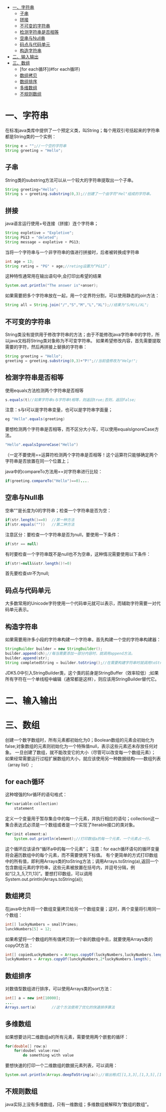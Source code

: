 <!-- GFM-TOC -->
* [一、字符串](#一字符串)
    * [子串](#子串)
    * [拼接](#拼接)
    * [不可变的字符串](#不可变的字符串)
    * [检测字符串是否相等](#检测字符串是否相等)
    * [空串与Null串](#空串与null串)
    * [码点与代码单元](#码点与代码单元)
    * [构造字符串](#构造字符串)
* [二、输入输出](#二输入输出)
* [三、数组](#三数组)
    * [for each循环](#for each循环)
    * [数组拷贝](#数组拷贝)
    * [数组排序](#数组排序)
    * [多维数组](#多维数组)
    * [不规则数组](#不规则数组)
<!-- GFM-TOC -->
# 一、字符串
在标准java类库中提供了一个预定义类，叫String；每个用双引号括起来的字符串都是String类的一个实例：
```java
String e = "";//一个空的字符串
String greeting = "Hello";
```
## 子串
String类的substring方法可以从一个较大的字符串提取出一个子串。
```java
String greeting="Hello";
String s = greeting.substring(0,3);//创建了一个由字符"Hel"组成的字符串。
```
## 拼接
java语言运行使用+号连接（拼接）连个字符串；
```java
String expletive = "Expletive";
String PG13 = "deleted";
String message = expletive + PG13;
```
当将一个字符串与一个非字符串的值进行拼接时，后者被转换成字符串
```java
int age = 13;
String rating = "PG" + age;//reting设置为“PG13”；
```
这种特性通常用在输出语句中,会打印出希望的结果
```java
System.out.println("The answer is"+anser);
```
如果需要把多个字符串放在一起，用一个定界符分割，可以使用静态的join方法：
```java
String all = String.join("/","S","M","L","XL");//结果为"S/M/L/XL";
```
## 不可变的字符串
String类没有提供用于修改字符串的方法；由于不能修改java字符串中的字符，所以java文档将String类对象称为不可变字符串。
如果希望修改内容，首先需要提取需要的字符，然后再拼接上替换的字符串：
```java
String greeting = "Hello";
greeting = greeting.substring(0,3)+"P!";//当前值修改为"Help!";
```
## 检测字符串是否相等
使用equals方法检测两个字符串是否相等
```java
s.equals(t)//如果字符串s与字符串t相等，则返回true;否则，返回false;
```
注意：s与t可以是字符串变量，也可以是字符串字面量；
```java
eg "Hello".equals(greeting)
```

要想检测两个字符串是否相等，而不区分大小写，可以使用equalsIgnoreCase方法。
```java
"Hello".equalsIgnoreCase("Hello")
```
（一定不要使用==运算符检测两个字符串是否相等！这个运算符只能够确定两个字符串是否放置在同一个位置上；

java中的compareTo方法用==对字符串进行比较：
```java
if(greeting.compareTo("Hello")==0)....
```
## 空串与Null串
空串""是长度为0的字符串；检查一个字符串是否为空：
```java
if(str.length()==0)  //第一种方法
if(str.equals(""))   //第二种方法
```
注意区分：要检查一个字符串是否为null，要使用一下条件：
```java
if(str == null)
```
有时要检查一个字符串既不是null也不为空串，这种情况需要使用以下条件：
```java
if(str!=null&&str.length()!=0)
```
首先要检查str不为null;

## 码点与代码单元
大多数常用的Unicode字符使用一个代码单元就可以表示，而辅助字符需要一对代码单元表示。

## 构造字符串
如果需要用许多小段的字符串构建一个字符串，首先构建一个空的字符串构建器：
```java
StringBuilder builder = new StringBuilder();
builder.append(ch);//每当需要添加一部分内容时，就调用append方法。
builder.append(str);
String completedString = builder.toString();//在需要构建字符串时就调用toString方法，将可以得到一个String对象，其中包含了构建器中的字符序列。
```
JDK5.0中引入StringBuilder类，这个类的前身是StringBuffer（效率较低）;如果所有字符在一个单线程中编辑（通常都是这样），则应该用StringBuilder替代它。

# 二、输入输出





# 三、数组
创建一个数字数组时，所有元素都初始化为0；Boolean数组的元素会初始化为false;对象数组的元素则初始化为一个特殊值null，表示这些元素还未存放任何对象。
一旦创建了数组，就不能改变它的大小（尽管可以改变每一个数组元素）；
如果经常需要运行过程扩展数组的大小，就应该使用另一种数据结构——数组列表（array list）;
## for each循环
这种增强的for循环的语句格式：
```java
for(variable:collection) 
    statement
```
定义一个变量用于暂存集合中的每一个元素，并执行相应的语句；collection这一集合表达式必须是一个数组或者是一个实现了Iterable接口的类对象。
```java
for(init element:a)
    System.out.println(element);//打印数组a的每一个元素，一个元素占一行。
```
这个循环应该读作“循环a中的每一个元素”；
注意：for each循环语句的循环变量将会遍历数组中的每个元素，而不需要使用下标值。
有个更简单的方式打印数组中的所有值，即利用Arrays类的toString方法；调用Arrays.toString(a),返回一个包含数组元素的字符串，这些元素被放置在括号内，并逗号分隔，例如“[2,3,,5,7,11,13]”。要想打印数组，可以调用System.out.println(Arrays.toString(a));


## 数组拷贝
在java中允许将一个数组变量拷贝给另一个数组变量；这时，两个变量将引用同一个数组：
```java
int[] luckyNumbers = smallPrimes;
lunckNumbers[5] = 12;
```
如果希望将一个数组的所有值拷贝到一个新的数组中去，就要使用Arrays类的copyOf方法：
```java
int[] copiedLuckyNumbers = Arrays.copyOf(luckyNumbers,luckyNumbers.length);//第二个参数是新数组的长度，这个方法常用来增加数组的大小。
luckyNumbers = Arrays.copyOf(lunckyNumbers,2*luckyNumbers.length);         
```
## 数组排序
对数值型数组进行排序，可以使用Arrays类的sort方法：
```java
int[] a = new int[10000];
....
Arrays.sort(a)       //这个方法使用了优化的快速排序算法
```

## 多维数组
如果想要访问二维数组a的所有元素，需要使用两个嵌套的循环：
```java
for(double[] row:a)
    for(doubel value:row)
        do something with value
```
要想快速的打印一个二维数组的数据元素列表，可以调用：
```java
System.out.println(Arrays.deepToString(a));//输出格式[[1,3,3],[1,3,5],[1,3,7]]
```
## 不规则数组
java实际上没有多维数组，只有一维数组；多维数组被解释为“数组的数组”。
